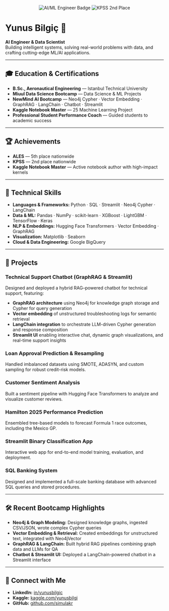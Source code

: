 <p align="center">
  <img src="https://img.shields.io/badge/AI%20Engineer-ML%20Engineer-blueviolet" alt="AI/ML Engineer Badge" />
  <img src="https://img.shields.io/badge/KPSS–2nd%20Place-brightgreen" alt="KPSS 2nd Place" />
</p>

# Yunus Bilgiç 👋

**AI Engineer & Data Scientist**  
Building intelligent systems, solving real-world problems with data, and crafting cutting-edge ML/AI applications.

---

## 🎓 Education & Certifications

- **B.Sc., Aeronautical Engineering** — Istanbul Technical University  
- **Miuul Data Science Bootcamp** — Data Science & ML Projects 
- **NewMind AI Bootcamp** — Neo4j Cypher · Vector Embedding · GraphRAG · LangChain · Chatbot · Streamlit  
- **Kaggle Notebook Master** — 25 Machine Learning Project 
- **Professional Student Performance Coach** — Guided students to academic success  
---

## 🏆 Achievements

- **ALES** — 5th place nationwide  
- **KPSS** — 2nd place nationwide  
- **Kaggle Notebook Master** — Active notebook author with high-impact kernels  

---

## 🔧 Technical Skills

- **Languages & Frameworks:** Python · SQL · Streamlit · Neo4j Cypher · LangChain  
- **Data & ML:** Pandas · NumPy · scikit-learn · XGBoost · LightGBM · TensorFlow · Keras  
- **NLP & Embeddings:** Hugging Face Transformers · Vector Embedding · GraphRAG  
- **Visualization:** Matplotlib · Seaborn  
- **Cloud & Data Engineering:** Google BigQuery  

---

## 📂 Projects

### Technical Support Chatbot (GraphRAG & Streamlit)  
Designed and deployed a hybrid RAG–powered chatbot for technical support, featuring:  
- **GraphRAG architecture** using Neo4j for knowledge graph storage and Cypher for query generation  
- **Vector embedding** of unstructured troubleshooting logs for semantic retrieval  
- **LangChain integration** to orchestrate LLM-driven Cypher generation and response composition  
- **Streamlit UI** enabling interactive chat, dynamic graph visualizations, and real-time support insights  

### Loan Approval Prediction & Resampling  
Handled imbalanced datasets using SMOTE, ADASYN, and custom sampling for robust credit-risk models.

### Customer Sentiment Analysis  
Built a sentiment pipeline with Hugging Face Transformers to analyze and visualize customer reviews.

### Hamilton 2025 Performance Prediction  
Ensembled tree-based models to forecast Formula 1 race outcomes, including the Mexico GP.

### Streamlit Binary Classification App  
Interactive web app for end-to-end model training, evaluation, and deployment.

### SQL Banking System  
Designed and implemented a full-scale banking database with advanced SQL queries and stored procedures.

---

## 🛠️ Recent Bootcamp Highlights

- **Neo4j & Graph Modeling:** Designed knowledge graphs, ingested CSV/JSON, wrote complex Cypher queries  
- **Vector Embedding & Retrieval:** Created embeddings for unstructured text, integrated with Neo4jVector  
- **GraphRAG & LangChain:** Built hybrid RAG pipelines combining graph data and LLMs for QA  
- **Chatbot & Streamlit UI:** Deployed a LangChain-powered chatbot in a Streamlit interface  

---

## 🤝 Connect with Me

- **LinkedIn:** [in/yunusbilgic](https://linkedin.com/in/yunusbilgic)  
- **Kaggle:** [kaggle.com/yunusbilgi](https://kaggle.com/yunusbilgi)  
- **GitHub:** [github.com/simulakr](https://github.com/simulakr)  
